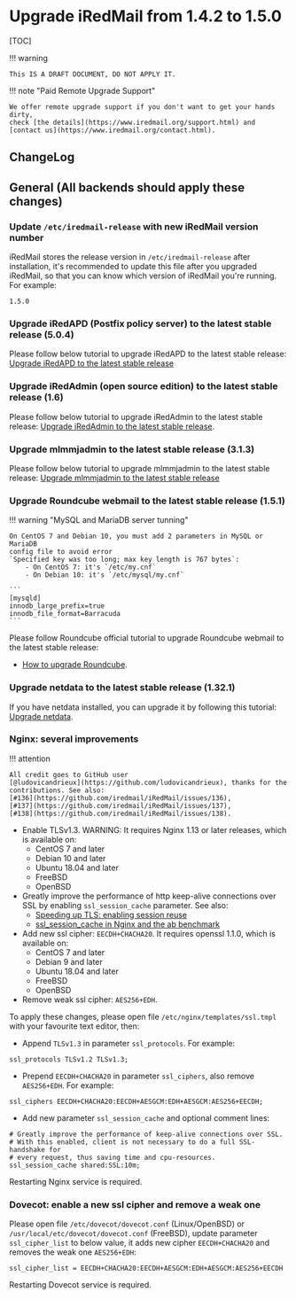 # Upgrade iRedMail from 1.4.2 to 1.5.0

[TOC]

!!! warning

    This IS A DRAFT DOCUMENT, DO NOT APPLY IT.

!!! note "Paid Remote Upgrade Support"

    We offer remote upgrade support if you don't want to get your hands dirty,
    check [the details](https://www.iredmail.org/support.html) and
    [contact us](https://www.iredmail.org/contact.html).

## ChangeLog

## General (All backends should apply these changes)

### Update `/etc/iredmail-release` with new iRedMail version number

iRedMail stores the release version in `/etc/iredmail-release` after
installation, it's recommended to update this file after you upgraded iRedMail,
so that you can know which version of iRedMail you're running. For example:

```
1.5.0
```

### Upgrade iRedAPD (Postfix policy server) to the latest stable release (5.0.4)

Please follow below tutorial to upgrade iRedAPD to the latest stable release:
[Upgrade iRedAPD to the latest stable release](./upgrade.iredapd.html)

### Upgrade iRedAdmin (open source edition) to the latest stable release (1.6)

Please follow below tutorial to upgrade iRedAdmin to the latest stable release:
[Upgrade iRedAdmin to the latest stable release](./migrate.or.upgrade.iredadmin.html).

### Upgrade mlmmjadmin to the latest stable release (3.1.3)

Please follow below tutorial to upgrade mlmmjadmin to the latest stable release:
[Upgrade mlmmjadmin to the latest stable release](./upgrade.mlmmjadmin.html)

### Upgrade Roundcube webmail to the latest stable release (1.5.1)

!!! warning "MySQL and MariaDB server tunning"

    On CentOS 7 and Debian 10, you must add 2 parameters in MySQL or MariaDB
    config file to avoid error
    `Specified key was too long; max key length is 767 bytes`:
        - On CentOS 7: it's `/etc/my.cnf`
        - On Debian 10: it's `/etc/mysql/my.cnf`

    ```
    [mysqld]
    innodb_large_prefix=true
    innodb_file_format=Barracuda
    ```

Please follow Roundcube official tutorial to upgrade Roundcube webmail to the
latest stable release:

* [How to upgrade Roundcube](https://github.com/roundcube/roundcubemail/wiki/Upgrade).

### Upgrade netdata to the latest stable release (1.32.1)

If you have netdata installed, you can upgrade it by following this tutorial:
[Upgrade netdata](./upgrade.netdata.html).

### Nginx: several improvements

!!! attention

    All credit goes to GitHub user
    [@ludovicandrieux](https://github.com/ludovicandrieux), thanks for the
    contributions. See also:
    [#136](https://github.com/iredmail/iRedMail/issues/136), 
    [#137](https://github.com/iredmail/iRedMail/issues/137),
    [#138](https://github.com/iredmail/iRedMail/issues/138).

- Enable TLSv1.3. WARNING: It requires Nginx 1.13 or later releases, which is
  available on:
    - CentOS 7 and later
    - Debian 10 and later
    - Ubuntu 18.04 and later
    - FreeBSD
    - OpenBSD
- Greatly improve the performance of http keep-alive connections over SSL by
  enabling `ssl_session_cache` parameter. See also:
    - [Speeding up TLS: enabling session reuse](https://vincent.bernat.ch/en/blog/2011-ssl-session-reuse-rfc5077)
    - [ssl_session_cache in Nginx and the ab benchmark](https://www.peterbe.com/plog/ssl_session_cache-ab)
- Add new ssl cipher: `EECDH+CHACHA20`. It requires openssl 1.1.0, which is
  available on:
    - CentOS 7 and later
    - Debian 9 and later
    - Ubuntu 18.04 and later
    - FreeBSD
    - OpenBSD
- Remove weak ssl cipher: `AES256+EDH`.

To apply these changes, please open file `/etc/nginx/templates/ssl.tmpl` with
your favourite text editor, then:

- Append `TLSv1.3` in parameter `ssl_protocols`. For example:

```
ssl_protocols TLSv1.2 TLSv1.3;
```

- Prepend `EECDH+CHACHA20` in parameter `ssl_ciphers`, also remove `AES256+EDH`.
  For example:

```
ssl_ciphers EECDH+CHACHA20:EECDH+AESGCM:EDH+AESGCM:AES256+EECDH;
```

- Add new parameter `ssl_session_cache` and optional comment lines:

```
# Greatly improve the performance of keep-alive connections over SSL.
# With this enabled, client is not necessary to do a full SSL-handshake for
# every request, thus saving time and cpu-resources.
ssl_session_cache shared:SSL:10m;
```

Restarting Nginx service is required.

### Dovecot: enable a new ssl cipher and remove a weak one

Please open file `/etc/dovecot/dovecot.conf` (Linux/OpenBSD) or
`/usr/local/etc/dovecot/dovecot.conf` (FreeBSD), update parameter
`ssl_cipher_list` to below value, it adds new cipher `EECDH+CHACHA20` and
removes the weak one `AES256+EDH`:

```
ssl_cipher_list = EECDH+CHACHA20:EECDH+AESGCM:EDH+AESGCM:AES256+EECDH
```

Restarting Dovecot service is required.
